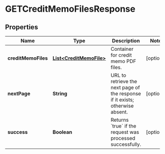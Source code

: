 

# GETCreditMemoFilesResponse


## Properties

| Name | Type | Description | Notes |
|------------ | ------------- | ------------- | -------------|
|**creditMemoFiles** | [**List&lt;CreditMemoFile&gt;**](CreditMemoFile.md) | Container for credit memo PDF files.  |  [optional] |
|**nextPage** | **String** | URL to retrieve the next page of the response if it exists; otherwise absent.  |  [optional] |
|**success** | **Boolean** | Returns &#x60;true&#x60; if the request was processed successfully. |  [optional] |



